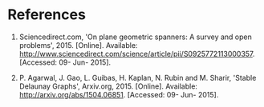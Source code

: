 # References

1. Sciencedirect.com, 'On plane geometric spanners: A survey and open problems', 2015. [Online]. Available: http://www.sciencedirect.com/science/article/pii/S0925772113000357. [Accessed: 09- Jun- 2015].

2. P.  Agarwal, J.  Gao, L.  Guibas, H.  Kaplan, N.  Rubin and M.  Sharir, 'Stable Delaunay Graphs', Arxiv.org, 2015. [Online]. Available: http://arxiv.org/abs/1504.06851. [Accessed: 09- Jun- 2015].